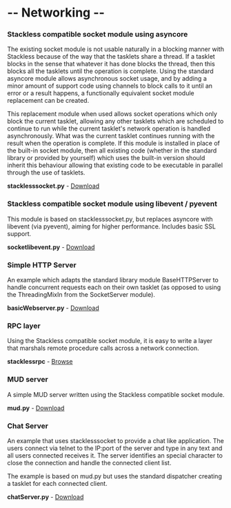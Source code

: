 # -- Networking -- #

### Stackless compatible socket module using asyncore ###

The existing socket module is not usable naturally in a blocking manner with Stackless because of the way that the tasklets share a thread. If a tasklet blocks in the sense that whatever it has done blocks the thread, then this blocks all the tasklets until the operation is complete. Using the standard asyncore module allows asynchronous socket usage, and by adding a minor amount of support code using channels to block calls to it until an error or a result happens, a functionally equivalent socket module replacement can be created.

This replacement module when used allows socket operations which only block the current tasklet, allowing any other tasklets which are scheduled to continue to run while the current tasklet's network operation is handled asynchronously. What was the current tasklet continues running with the result when the operation is complete. If this module is installed in place of the built-in socket module, then all existing code (whether in the standard library or provided by yourself) which uses the built-in version should inherit this behaviour allowing that existing code to be executable in parallel through the use of tasklets.

**stacklesssocket.py** - [Download](http://stacklessexamples.googlecode.com/svn/trunk/examples/networking/stacklesssocket.py)

### Stackless compatible socket module using libevent / pyevent ###

This module is based on stacklesssocket.py, but replaces asyncore with libevent (via pyevent), aiming for higher performance. Includes basic SSL support.

**socketlibevent.py** - [Download](http://stacklessexamples.googlecode.com/svn/trunk/examples/networking/socketlibevent.py)

### Simple HTTP Server ###

An example which adapts the standard library module BaseHTTPServer to handle concurrent requests each on their own tasklet (as opposed to using the ThreadingMixIn from the SocketServer module).

**basicWebserver.py** - [Download](http://stacklessexamples.googlecode.com/svn/trunk/examples/networking/basicWebserver.py)

### RPC layer ###

Using the Stackless compatible socket module, it is easy to write a layer that marshals remote procedure calls across a network connection.

**stacklessrpc** - [Browse](http://code.google.com/p/stacklessexamples/source/browse/#svn/trunk/examples/networking/stacklessrpc)

### MUD server ###

A simple MUD server written using the Stackless compatible socket module.

**mud.py** - [Download](http://stacklessexamples.googlecode.com/svn/trunk/examples/networking/mud.py)

### Chat Server ###

An example that uses stacklesssocket to provide a chat like application.
The users connect via telnet to the IP:port of the server and type in any
text and all users connected receives it.
The server identifies an special character to close the connection and handle
the connected client list.

The example is based on mud.py but uses the standard dispatcher creating a
tasklet for each connected client.

**chatServer.py** - [Download](http://stacklessexamples.googlecode.com/svn/trunk/examples/networking/chatServer.py)
